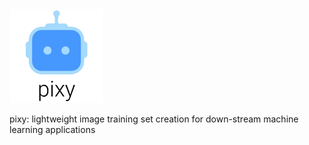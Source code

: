 <img src="pixy-logo.jpg" width="150"/>

pixy: lightweight image training set creation for down-stream machine learning applications
